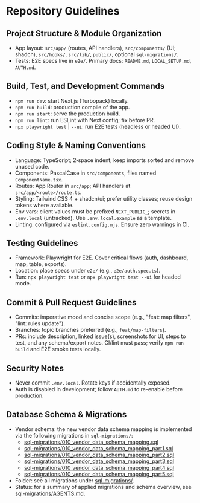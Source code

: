# Repository Guidelines

## Project Structure & Module Organization
- App layout: `src/app/` (routes, API handlers), `src/components/` (UI; shadcn), `src/hooks/`, `src/lib/`, `public/`, optional `sql-migrations/`.
- Tests: E2E specs live in `e2e/`. Primary docs: `README.md`, `LOCAL_SETUP.md`, `AUTH.md`.

## Build, Test, and Development Commands
- `npm run dev`: start Next.js (Turbopack) locally.
- `npm run build`: production compile of the app.
- `npm run start`: serve the production build.
- `npm run lint`: run ESLint with Next config; fix before PR.
- `npx playwright test` | `--ui`: run E2E tests (headless or headed UI).

## Coding Style & Naming Conventions
- Language: TypeScript; 2‑space indent; keep imports sorted and remove unused code.
- Components: PascalCase in `src/components`, files named `ComponentName.tsx`.
- Routes: App Router in `src/app`; API handlers at `src/app/<route>/route.ts`.
- Styling: Tailwind CSS 4 + shadcn/ui; prefer utility classes; reuse design tokens where available.
- Env vars: client values must be prefixed `NEXT_PUBLIC_`; secrets in `.env.local` (untracked). Use `.env.local.example` as a template.
- Linting: configured via `eslint.config.mjs`. Ensure zero warnings in CI.

## Testing Guidelines
- Framework: Playwright for E2E. Cover critical flows (auth, dashboard, map, table, exports).
- Location: place specs under `e2e/` (e.g., `e2e/auth.spec.ts`).
- Run: `npx playwright test` or `npx playwright test --ui` for headed mode.

## Commit & Pull Request Guidelines
- Commits: imperative mood and concise scope (e.g., "feat: map filters", "lint: rules update").
- Branches: topic branches preferred (e.g., `feat/map-filters`).
- PRs: include description, linked issue(s), screenshots for UI, steps to test, and any schema/export notes. CI/lint must pass; verify `npm run build` and E2E smoke tests locally.

## Security Notes
- Never commit `.env.local`. Rotate keys if accidentally exposed.
- Auth is disabled in development; follow `AUTH.md` to re-enable before production.

## Database Schema & Migrations
- Vendor schema: the new vendor data schema mapping is implemented via the following migrations in `sql-migrations/`:
  - [sql-migrations/010_vendor_data_schema_mapping.sql](sql-migrations/010_vendor_data_schema_mapping.sql)
  - [sql-migrations/010_vendor_data_schema_mapping_part1.sql](sql-migrations/010_vendor_data_schema_mapping_part1.sql)
  - [sql-migrations/010_vendor_data_schema_mapping_part2.sql](sql-migrations/010_vendor_data_schema_mapping_part2.sql)
  - [sql-migrations/010_vendor_data_schema_mapping_part3.sql](sql-migrations/010_vendor_data_schema_mapping_part3.sql)
  - [sql-migrations/010_vendor_data_schema_mapping_part4.sql](sql-migrations/010_vendor_data_schema_mapping_part4.sql)
  - [sql-migrations/010_vendor_data_schema_mapping_part5.sql](sql-migrations/010_vendor_data_schema_mapping_part5.sql)
- Folder: see all migrations under [sql-migrations/](sql-migrations/).
- Status: for a summary of applied migrations and schema overview, see [sql-migrations/AGENTS.md](sql-migrations/AGENTS.md).
